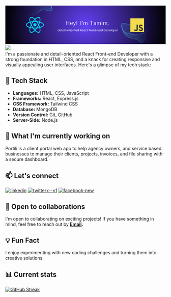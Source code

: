 [<img src="./images/github-banner.png" alt="Protamim Banner" />](https://protamim.com/)
![](https://komarev.com/ghpvc/?username=protamim) <br />
I'm a passionate and detail-oriented React Front-end Developer with a strong foundation in HTML, CSS, and a knack for creating responsive and visually appealing user interfaces. Here's a glimpse of my tech stack:

## 🔧 Tech Stack

- **Languages:** HTML, CSS, JavaScript
- **Frameworks:** React, Express.js
- **CSS Framework:** Tailwind CSS
- **Database:** MongoDB
- **Version Control:** Git, GitHub
- **Server-Side:** Node.js

## 🚀 What I'm currently working on

Portili is a client portal web app to help agency owners, and service based businesses to manage their clients, projects, invoices, and file sharing with a secure dashboard.

## 📫 Let's connect

[<img src="https://img.icons8.com/fluency/48/linkedin.png" alt="linkedin"/>](https://www.linkedin.com/in/tamim-talukdar-35a5a2287/)
[<img src="https://img.icons8.com/color/48/twitterx--v1.png" alt="twitterx--v1"/>](https://twitter.com/talukdar_32)
[<img src="https://img.icons8.com/fluency/48/facebook-new.png" alt="facebook-new"/>](https://www.facebook.com/protamim32/)

## 🤝 Open to collaborations

I'm open to collaborating on exciting projects! If you have something in mind, feel free to reach out by **[Email](mailto:s163.tamim@gmail.com).**

## 💡 Fun Fact

I enjoy experimenting with new coding challenges and turning them into creative solutions.

## 📊 Current stats
[![GitHub Streak](https://github-readme-streak-stats.herokuapp.com?user=protamim&theme=dayfox&date_format=M%20j%5B%2C%20Y%5D)](https://www.linkedin.com/in/tamim-talukdar-35a5a2287/)
